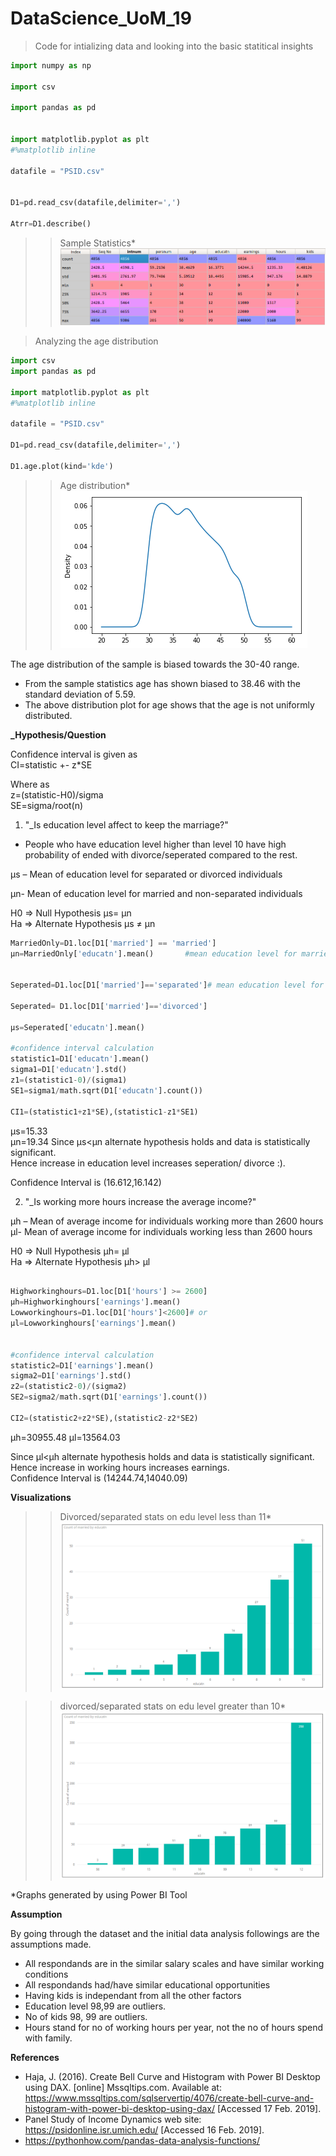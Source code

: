 # DataScience_UoM_19

> Code for intializing data and looking into the basic statitical insights

```python
import numpy as np  

import csv  

import pandas as pd  


import matplotlib.pyplot as plt  
#%matplotlib inline   

datafile = "PSID.csv"  


D1=pd.read_csv(datafile,delimiter=',')  

Atrr=D1.describe()  
``` 
>>Sample Statistics*
![Sample Statistics](https://github.com/TorinW/DataScience_UoM_19/blob/master/images/descriptive_stats.png)

> Analyzing the age distribution

```python
import csv
import pandas as pd

import matplotlib.pyplot as plt
#%matplotlib inline
                                                                     
datafile = "PSID.csv"

D1=pd.read_csv(datafile,delimiter=',')

D1.age.plot(kind='kde')
```
>>Age distribution*
![Sample Statistics](https://github.com/TorinW/DataScience_UoM_19/blob/master/images/age_destribution.png)

The age distribution of the sample is biased towards the 30-40 range.
- From the sample statistics age has shown biased to 38.46 with the standard deviation of 5.59.
- The above distribution plot for age shows that the age is not uniformly distributed. 



**_Hypothesis/Question**   

Confidence interval is given as  
CI=statistic +- z*SE  

Where as  
z=(statistic-H0)/sigma  
SE=sigma/root(n)                                 
                                  
                                   
                                  

1. "_Is education level affect to keep the marriage?"
- People who have education level higher than level 10 have high probability of ended with divorce/seperated compared to the rest.


µs – Mean of education level for separated or divorced individuals    

µn- Mean of education level for married and non-separated individuals  

H0 => Null Hypothesis        µs= µn  
Ha => Alternate Hypothesis   µs ≠ µn  
```python  
MarriedOnly=D1.loc[D1['married'] == 'married']
µn=MarriedOnly['educatn'].mean()       #mean education level for married 


Seperated=D1.loc[D1['married']=='separated']# mean education level for seperated/divorced 

Seperated= D1.loc[D1['married']=='divorced']

µs=Seperated['educatn'].mean()

#confidence interval calculation 
statistic1=D1['educatn'].mean()
sigma1=D1['educatn'].std()
z1=(statistic1-0)/(sigma1)
SE1=sigma1/math.sqrt(D1['educatn'].count())

CI1=(statistic1+z1*SE),(statistic1-z1*SE1)

```
µs=15.33  
µn=19.34
Since µs<µn alternate hypothesis holds and data is statistically significant.  
Hence increase in education level increases seperation/ divorce :).  

Confidence Interval is (16.612,16.142)  

 2. "_Is working more hours increase the average income?"  
 
 µh – Mean of average income for individuals working more than 2600 hours  
 µl- Mean of average income for individuals working less than 2600 hours  
 


H0 => Null Hypothesis        µh= µl  
Ha => Alternate Hypothesis   µh> µl 
```python

Highworkinghours=D1.loc[D1['hours'] >= 2600]
µh=Highworkinghours['earnings'].mean()
Lowworkinghours=D1.loc[D1['hours']<2600]# or
µl=Lowworkinghours['earnings'].mean()


#confidence interval calculation
statistic2=D1['earnings'].mean()
sigma2=D1['earnings'].std()
z2=(statistic2-0)/(sigma2)
SE2=sigma2/math.sqrt(D1['earnings'].count())

CI2=(statistic2+z2*SE),(statistic2-z2*SE2)

```
µh=30955.48
µl=13564.03 

Since µl<µh alternate hypothesis holds and data is statistically significant.  
Hence increase in working hours increases earnings.    
Confidence Interval is (14244.74,14040.09)

 



**Visualizations**
>>Divorced/separated stats on edu level less than 11*
![divorced/separated stats on edu level less than 11](https://github.com/TorinW/DataScience_UoM_19/blob/master/images/0-10_2-3.PNG)


>>divorced/separated stats on edu level greater than 10*
![divorced/separated stats on edu level greater than 11](https://github.com/TorinW/DataScience_UoM_19/blob/master/images/11-99_2-3.PNG)


*Graphs generated by using Power BI Tool


**Assumption**

By going through the dataset and the initial data analysis followings are the assumptions made.

- All respondands are in the similar salary scales and have similar working conditions
- All respondands had/have similar educational opportunities
- Having kids is independant from all the other factors
- Education level 98,99 are outliers.
- No of kids 98, 99 are outliers.
- Hours stand for no of working hours per year, not the no of hours spend with family.


**References**
- Haja, J. (2016). Create Bell Curve and Histogram with Power BI Desktop using DAX. [online] Mssqltips.com. Available at: https://www.mssqltips.com/sqlservertip/4076/create-bell-curve-and-histogram-with-power-bi-desktop-using-dax/ [Accessed 17 Feb. 2019].
- Panel Study of Income Dynamics web site: https://psidonline.isr.umich.edu/  [Accessed 16 Feb. 2019].  
- https://pythonhow.com/pandas-data-analysis-functions/
